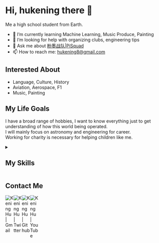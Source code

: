 # Hi, hukening there 👋

Me a high school student from Earth.

- 🌱 I’m currently learning Machine Learning, Music Produce, Painting
- 🤔 I’m looking for help with organizing clubs, engineering tips
- 💬 Ask me about [粉墨战队|PiSquad](https://github.com/FrontierDecipherer)
- 📫 How to reach me: [hukening8@gmail.com](mailto:hukening8@gmail.com)

## Interested About
- Language, Culture, History
- Aviation, Aerospace, F1
- Music, Painting

## My Life Goals
I have a broad range of hobbies, I want to know everything just to get understanding of how this world being operated.  
I will mainly focus on astronomy and engineering for career.  
Working for charity is necessary for helping children like me.  


<details>
  <summary>
    <h2>My Skills</h2>
  </summary>
<details>
  <summary><h3>Programming Language</h3></summary>  
<code><a href="https://www.open-std.org/jtc1/sc22/wg14/" target="_blank"><img height="30" src="https://upload.wikimedia.org/wikipedia/commons/thumb/1/18/C_Programming_Language.svg/1200px-C_Programming_Language.svg.png"></a></code>
<code><a href="https://isocpp.org/" target="_blank"><img height="30" src="https://upload.wikimedia.org/wikipedia/commons/thumb/1/18/ISO_C%2B%2B_Logo.svg/1200px-ISO_C%2B%2B_Logo.svg.png"></a></code>
<code><a href="https://www.javascript.com/" target="_blank"><img height="30" src="https://raw.githubusercontent.com/devicons/devicon/master/icons/javascript/javascript-plain.svg"></a></code>
<code><a href="https://www.w3schools.com/html/" target="_blank"><img height="30" src="https://www.vectorlogo.zone/logos/w3_html5/w3_html5-icon.svg"></a></code>
<code><a href="https://www.w3schools.com/css/" target="_blank"><img height="30" src="https://raw.githubusercontent.com/devicons/devicon/master/icons/css3/css3-original.svg"></a></code>
<code><a href="https://www.python.org/" target="_blank"><img height="30" src="https://upload.wikimedia.org/wikipedia/commons/thumb/c/c3/Python-logo-notext.svg/1200px-Python-logo-notext.svg.png"></a></code>
<code><a href="https://www.w3schools.com/sql/" target="_blank"><img height="30" src="https://db.cs.uni-tuebingen.de/teaching/ws2223/sql-is-a-programming-language/logo.svg"></a></code>
</details>

  <details>
  <summary><h3>Editor</h3></summary>  
<code><a href="https://apps.microsoft.com/store/detail/windows-notepad/9MSMLRH6LZF3" target=" blank"><img height="35" src="https://store-images.s-microsoft.com/image/apps.64641.13825011251621706.e8a531ea-e643-41b9-8969-8a0182f70030.d943169b-2e61-4261-897a-cbf29d890cc7?w=120" /></a></code>
<code><a href="https://code.visualstudio.com/" target=" blank"><img height="30" src="https://upload.wikimedia.org/wikipedia/commons/thumb/9/9a/Visual_Studio_Code_1.35_icon.svg/2048px-Visual_Studio_Code_1.35_icon.svg.png" /></a></code>
<code><a href="https://visualstudio.microsoft.com/" target=" blank"><img height="30" src="https://upload.wikimedia.org/wikipedia/commons/thumb/2/2c/Visual_Studio_Icon_2022.svg/1200px-Visual_Studio_Icon_2022.svg.png" /></a></code>
<code><a href="https://www.vim.org/" target=" blank"><img height="30" src="https://upload.wikimedia.org/wikipedia/commons/thumb/9/9f/Vimlogo.svg/1200px-Vimlogo.svg.png" /></a></code>
</details>
</details>

## Contact Me
<p>
  <a href="mailto:systakineko.tfs@gmail.com">
    <img align="left" alt="Kening Hu | Gmail" width="26px" src="https://www.vectorlogo.zone/logos/gmail/gmail-tile.svg" />
  </a>
  <a href="https://twitter.com/KeningHu">
    <img align="left" alt="Kening Hu | Twitter" width="26px" src="https://www.vectorlogo.zone/logos/twitter/twitter-tile.svg" />
  </a>
   <a href="https://github.com/Tokyo469">
    <img align="left" alt="Kening Hu | Github" width="26px" src="https://www.vectorlogo.zone/logos/github/github-tile.svg" />
  </a>
   <a href="https://www.youtube.com/@KeningHu">
    <img align="left" alt="Kening Hu | YouTube" width="26px" src="https://www.vectorlogo.zone/logos/youtube/youtube-tile.svg" />
  </a>
  <br>
</p>
